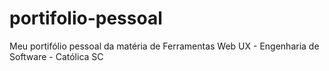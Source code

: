 # portifolio-pessoal
Meu portifólio pessoal da matéria de Ferramentas Web UX - Engenharia de Software - Católica SC
